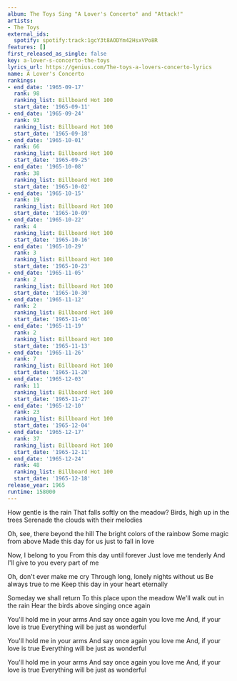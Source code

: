 ```yaml
---
album: The Toys Sing "A Lover's Concerto" and "Attack!"
artists:
- The Toys
external_ids:
  spotify: spotify:track:1gcY3t8AODYm42HsxVPo8R
features: []
first_released_as_single: false
key: a-lover-s-concerto-the-toys
lyrics_url: https://genius.com/The-toys-a-lovers-concerto-lyrics
name: A Lover's Concerto
rankings:
- end_date: '1965-09-17'
  rank: 98
  ranking_list: Billboard Hot 100
  start_date: '1965-09-11'
- end_date: '1965-09-24'
  rank: 93
  ranking_list: Billboard Hot 100
  start_date: '1965-09-18'
- end_date: '1965-10-01'
  rank: 66
  ranking_list: Billboard Hot 100
  start_date: '1965-09-25'
- end_date: '1965-10-08'
  rank: 38
  ranking_list: Billboard Hot 100
  start_date: '1965-10-02'
- end_date: '1965-10-15'
  rank: 19
  ranking_list: Billboard Hot 100
  start_date: '1965-10-09'
- end_date: '1965-10-22'
  rank: 4
  ranking_list: Billboard Hot 100
  start_date: '1965-10-16'
- end_date: '1965-10-29'
  rank: 3
  ranking_list: Billboard Hot 100
  start_date: '1965-10-23'
- end_date: '1965-11-05'
  rank: 2
  ranking_list: Billboard Hot 100
  start_date: '1965-10-30'
- end_date: '1965-11-12'
  rank: 2
  ranking_list: Billboard Hot 100
  start_date: '1965-11-06'
- end_date: '1965-11-19'
  rank: 2
  ranking_list: Billboard Hot 100
  start_date: '1965-11-13'
- end_date: '1965-11-26'
  rank: 7
  ranking_list: Billboard Hot 100
  start_date: '1965-11-20'
- end_date: '1965-12-03'
  rank: 11
  ranking_list: Billboard Hot 100
  start_date: '1965-11-27'
- end_date: '1965-12-10'
  rank: 23
  ranking_list: Billboard Hot 100
  start_date: '1965-12-04'
- end_date: '1965-12-17'
  rank: 37
  ranking_list: Billboard Hot 100
  start_date: '1965-12-11'
- end_date: '1965-12-24'
  rank: 48
  ranking_list: Billboard Hot 100
  start_date: '1965-12-18'
release_year: 1965
runtime: 158000
---
```

How gentle is the rain
That falls softly on the meadow?
Birds, high up in the trees
Serenade the clouds with their melodies

Oh, see, there beyond the hill
The bright colors of the rainbow
Some magic from above
Made this day for us just to fall in love

Now, I belong to you
From this day until forever
Just love me tenderly
And I'll give to you every part of me

Oh, don't ever make me cry
Through long, lonely nights without us
Be always true to me
Keep this day in your heart eternally

Someday we shall return
To this place upon the meadow
We'll walk out in the rain
Hear the birds above singing once again

You'll hold me in your arms
And say once again you love me
And, if your love is true
Everything will be just as wonderful

You'll hold me in your arms
And say once again you love me
And, if your love is true
Everything will be just as wonderful

You'll hold me in your arms
And say once again you love me
And, if your love is true
Everything will be just as wonderful
